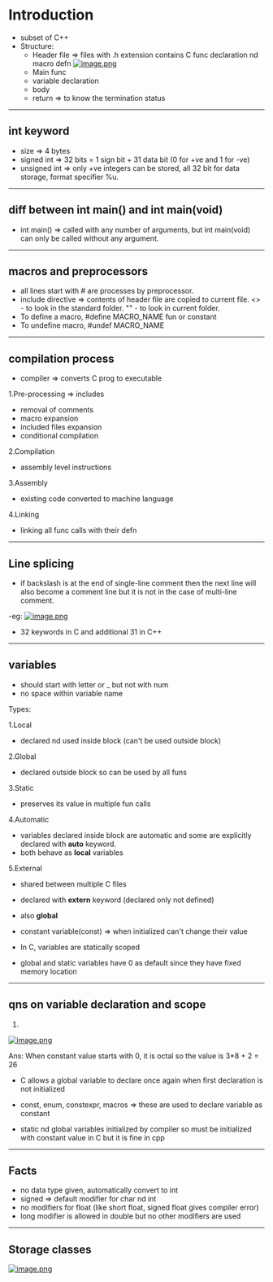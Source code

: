 # Introduction

- subset of C++
- Structure:
  - Header file => files with .h extension contains C func declaration nd macro defn
  [![image.png](https://i.postimg.cc/m2FZZhdD/image.png)](https://postimg.cc/56bWn9Wd)
  - Main func
  - variable declaration
  - body
  - return => to know the termination status

---

## int keyword

- size => 4 bytes
- signed int => 32 bits = 1 sign bit + 31 data bit (0 for +ve and 1 for -ve)
- unsigned int => only +ve integers can be stored, all 32 bit for data storage, format specifier %u.

---

## diff between int main() and int main(void)

- int main() => called with any number of arguments, but int main(void) can only be called without any argument. 

---

## macros and preprocessors

- all lines start with # are processes by preprocessor.
- include directive => contents of header file are copied to current file. <> - to look in the standard folder. "" - to look in current folder.
- To define a macro, #define MACRO_NAME fun or constant
- To undefine macro, #undef MACRO_NAME

---

## compilation process

- compiler => converts C prog to executable

1.Pre-processing => includes

- removal of comments
- macro expansion
- included files expansion
- conditional compilation

2.Compilation

- assembly level instructions

3.Assembly

- existing code converted to machine language

4.Linking

- linking all func calls with their defn

---

## Line splicing

- if backslash is at the end of single-line comment then the next line will also become a comment line but it is not in the case of multi-line comment.

-eg:
[![image.png](https://i.postimg.cc/fb81NLbJ/image.png)](https://postimg.cc/qtC1cpyT)

- 32 keywords in C and additional 31 in C++

---

## variables

- should start with letter or _ but not with num
- no space within variable name

Types:

1.Local

- declared nd used inside block (can't be used outside block)

2.Global

- declared outside block so can be used by all funs

3.Static

- preserves its value in multiple fun calls

4.Automatic

- variables declared inside block are automatic and some are explicitly declared with **auto** keyword.
- both behave as **local** variables

5.External

- shared between multiple C files 
- declared with **extern** keyword (declared only not defined)
- also **global**

- constant variable(const) => when initialized can't change their value
- In C, variables are statically scoped
- global and static variables have 0 as default since they have fixed memory location

---

## qns on variable declaration and scope

1. 

[![image.png](https://i.postimg.cc/zfgSxQpD/image.png)](https://postimg.cc/sB3hXwtb)

Ans: When constant value starts with 0, it is octal so the value is 3*8 + 2 = 26

- C allows a global variable to declare once again when first declaration is not initialized

- const, enum, constexpr, macros => these are used to declare variable as constant

- static nd global variables initialized by compiler so must be initialized with constant value in C but it is fine in cpp

---

## Facts

- no data type given, automatically convert to int 
- signed => default modifier for char nd int
- no modifiers for float (like short float, signed float gives compiler error)
- long modifier is allowed in double but no other modifiers are used

---

## Storage classes

[![image.png](https://i.postimg.cc/sxBk3Rhf/image.png)](https://postimg.cc/tnjSzwk8)
